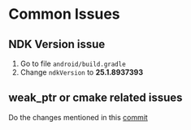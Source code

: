 # Common Issues

## NDK Version issue

1. Go to file `android/build.gradle`
1. Change `ndkVersion` to **25.1.8937393**

## weak_ptr or cmake related issues

Do the changes mentioned in this [commit](https://github.com/expo/expo/pull/29075)
